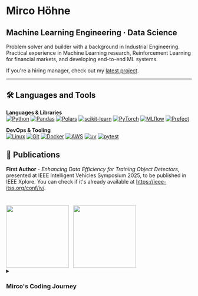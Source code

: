 # Mirco Höhne

## Machine Learning Engineering · Data Science

Problem solver and builder with a background in Industrial Engineering.  
Practical experience in Machine Learning research, Reinforcement Learning for financial markets, and developing end-to-end ML systems.

If you're a hiring manager, check out my [latest project](https://github.com/mircohoehne/e2e-taxi-ride-duration-prediction).

---

## 🛠 Languages and Tools

**Languages & Libraries**  
[![Python](https://img.shields.io/badge/Python-3670A0?style=for-the-badge&logo=python&logoColor=ffdd54)](https://www.python.org/)
[![Pandas](https://img.shields.io/badge/pandas-150458?style=for-the-badge&logo=pandas&logoColor=white)](https://pandas.pydata.org/)
[![Polars](https://img.shields.io/badge/Polars-FF9800?style=for-the-badge&logo=polars&color=0075FF)](https://pola.rs/)
[![scikit-learn](https://img.shields.io/badge/scikit--learn-%23F7931E.svg?style=for-the-badge&logo=scikit-learn&logoColor=white)](https://scikit-learn.org/stable/)
[![PyTorch](https://img.shields.io/badge/PyTorch-%23EE4C2C.svg?style=for-the-badge&logo=PyTorch&logoColor=white)](https://pytorch.org/)
[![MLflow](https://img.shields.io/badge/MLflow-0194E2?style=for-the-badge&logo=mlflow&logoColor=white)](https://mlflow.org/docs/latest/ml/tracking/autolog/)
[![Prefect](https://img.shields.io/badge/Prefect-000000?style=for-the-badge&logo=prefect&logoColor=white)](https://www.prefect.io/)



**DevOps & Tooling**  
[![Linux](https://img.shields.io/badge/Linux-FCC624?style=for-the-badge&logo=linux&logoColor=black)](https://www.linux.org/)
[![Git](https://img.shields.io/badge/Git-F05032?style=for-the-badge&logo=git&logoColor=white)](https://git-scm.com/)
[![Docker](https://img.shields.io/badge/docker-%230db7ed.svg?style=for-the-badge&logo=docker&logoColor=white)](https://www.docker.com/)
[![AWS](https://img.shields.io/badge/AWS-%23FF9900.svg?style=for-the-badge&logo=amazon-aws&logoColor=white)](https://aws.amazon.com/)
[![uv](https://img.shields.io/badge/uv-000000?style=for-the-badge&logo=uv&logoColor=white)](https://docs.astral.sh/uv/)
[![pytest](https://img.shields.io/badge/pytest-0A9EDC?style=for-the-badge&logo=pytest&logoColor=white)](https://docs.pytest.org/en/stable/)



## 📄 Publications
**First Author** - *Enhancing Data Efficiency for Training Object Detectors*, presented at IEEE Intelligent Vehicles Symposium 2025, to be published in IEEE Xplore. You can check if it's already available at https://ieee-itss.org/conf/iv/.

#

<div style="display:flex; gap:12px; flex-wrap:wrap; align-items:stretch;">
  <img src="https://github-readme-stats-mircohoehnes-projects.vercel.app/api/top-langs/?username=mircohoehne&hide=jupyter%20notebook,ht,css&layout=compact&theme=gruvbox"
       style="height:170px; display:block;" />
  <img src="https://github-readme-stats-mircohoehnes-projects.vercel.app/api?username=mircohoehne&show_icons=true&theme=gruvbox&hide_rank=true"
       style="height:170px; display:block;" />
</div>

<details>
  <summary><h3>Mirco's Coding Journey</h3></summary>

  My journey into tech started during my Industrial Engineering bachelor's, where I took a C/C++ programming course with in-person coding exams. I experimented with Python on my own, and dabbled in IT security out of curiosity.  

  During my master's, a [data science talk (German)](https://www.youtube.com/watch?v=-YpwsdRKt8Q) completely shifted my focus. I began taking every university course I could find on statistics and machine learning, alongside specialized online Progams, such as the [*IBM Data Science Specialization*](https://www.coursera.org/professional-certificates/ibm-data-science). Afterwards I got the opportunity to do two internships.

  **First internship** – Large German bank: built a proof of concept for a reinforcement learning trading system for the stock and forex markets. This involved implementing market data ingestion, designing the RL environment, and running performance benchmarks.  

  **Second internship** – Major German automotive company: researched dataset reduction techniques for object detection, leveraging coreset selection to improve model efficiency.
  
  After the internships we continued the research and the results led to the **first-authored** paper *Enhancing Data Efficiency for Training Object Detectors*, presented at IEEE Intelligent Vehicles Symposium 2025 ([see above](#-publications)).


</details>
